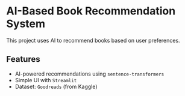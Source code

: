 # AI-Based Book Recommendation System

This project uses AI to recommend books based on user preferences.

## Features
- AI-powered recommendations using `sentence-transformers`
- Simple UI with `Streamlit`
- Dataset: `Goodreads` (from Kaggle)
